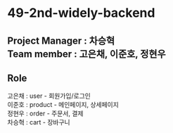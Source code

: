 # 49-2nd-widely-backend

## Project Manager : 차승혁 <br> Team member : 고은채, 이준호, 정현우

## Role

고은채 : user - 회원가입/로그인 <br>
이준호 : product - 메인페이지, 상세페이지 <br>
정현우 : order - 주문서, 결제 <br>
차승혁 : cart - 장바구니 <br>
